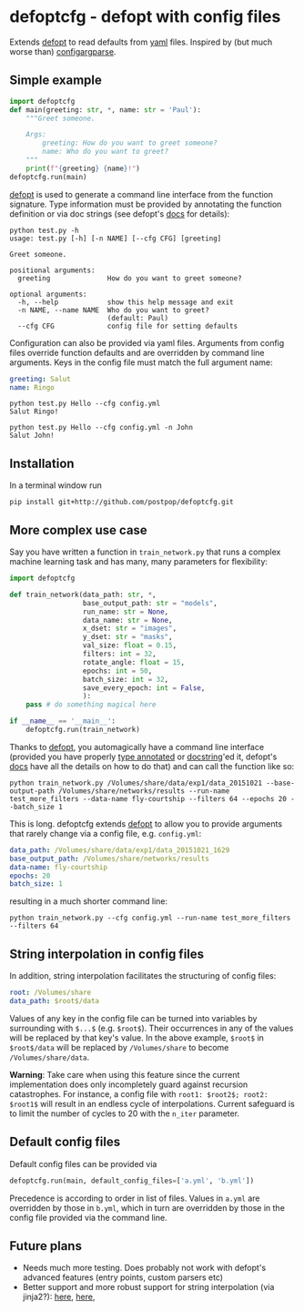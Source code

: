 # defoptcfg - defopt with config files
Extends [defopt][1] to read defaults from [yaml][2] files. Inspired by (but much worse than) [configargparse][3].

## Simple example
```python
import defoptcfg
def main(greeting: str, *, name: str = 'Paul'):
    """Greet someone.

    Args:
        greeting: How do you want to greet someone?
        name: Who do you want to greet?
    """
    print(f"{greeting} {name}!")
defoptcfg.run(main)
```
[defopt][1] is used to generate a command line interface from the function signature. Type information must be provided by annotating the function definition or via doc strings (see defopt's [docs][4] for details):
```text
python test.py -h
usage: test.py [-h] [-n NAME] [--cfg CFG] [greeting]

Greet someone.

positional arguments:
  greeting              How do you want to greet someone?

optional arguments:
  -h, --help            show this help message and exit
  -n NAME, --name NAME  Who do you want to greet?
                        (default: Paul)
  --cfg CFG             config file for setting defaults
```
Configuration can also be provided via yaml files. Arguments from config files override function defaults and are overridden by command line arguments. Keys in the config file must match the full argument name:
```yaml
greeting: Salut
name: Ringo
```

```shell
python test.py Hello --cfg config.yml
Salut Ringo!
```
```shell
python test.py Hello --cfg config.yml -n John
Salut John!
```
## Installation
In a terminal window run
```shell
pip install git+http://github.com/postpop/defoptcfg.git
```
## More complex use case
Say you have written a function in `train_network.py` that runs a complex machine learning task and has many, many parameters for flexibility:
```python
import defoptcfg

def train_network(data_path: str, *,
                  base_output_path: str = "models",
                  run_name: str = None,
                  data_name: str = None,
                  x_dset: str = "images",
                  y_dset: str = "masks",
                  val_size: float = 0.15,
                  filters: int = 32,
                  rotate_angle: float = 15,
                  epochs: int = 50,
                  batch_size: int = 32,
                  save_every_epoch: int = False,
                  ):
    pass # do something magical here

if __name__ == '__main__':
    defoptcfg.run(train_network)
```
Thanks to [defopt][1], you automagically have a command line interface (provided you have properly [type annotated][5] or [docstring][6]'ed it, defopt's [docs][4] have all the details on how to do that) and can call the function like so:
```shell
python train_network.py /Volumes/share/data/exp1/data_20151021 --base-output-path /Volumes/share/networks/results --run-name test_more_filters --data-name fly-courtship --filters 64 --epochs 20 --batch_size 1
```
This is long. defoptcfg extends [defopt][1] to allow you to provide arguments that rarely change via a config file, e.g. `config.yml`:
```yaml
data_path: /Volumes/share/data/exp1/data_20151021_1629
base_output_path: /Volumes/share/networks/results
data-name: fly-courtship
epochs: 20
batch_size: 1
```
resulting in a much shorter command line:
```shell
python train_network.py --cfg config.yml --run-name test_more_filters --filters 64
```

## String interpolation in config files
In addition, string interpolation facilitates the structuring of config files:
```yaml
root: /Volumes/share
data_path: $root$/data
```
Values of any key in the config file can be turned into variables by surrounding with `$...$` (e.g. `$root$`). Their occurrences in any of the values will be
replaced by that key's value. In the above example, `$root$` in `$root$/data` will be replaced by `/Volumes/share` to become `/Volumes/share/data`.

__Warning__: Take care when using this feature since the current implementation does only incompletely guard against recursion catastrophes. For instance, a config file with `root1: $root2$; root2: $root1$` will result in an endless cycle of interpolations. Current safeguard is to limit the number of cycles to 20 with the `n_iter` parameter.

## Default config files
Default config files can be provided via
```python
defoptcfg.run(main, default_config_files=['a.yml', 'b.yml'])
```
Precedence is according to order in list of files. Values in `a.yml` are overridden by those in `b.yml`, which in turn are overridden by those in the config file provided via the command line.

## Future plans
- Needs much more testing. Does probably not work with defopt's advanced features (entry points, custom parsers etc)
- Better support and more robust support for string interpolation (via jinja2?):  [here](http://dontfragment.com/using-python-yaml-and-jinja2-to-generate-config-files/), [here](https://stackoverflow.com/questions/42083616/yaml-and-jinja2-reader),

[1]: https://github.com/evanunderscore/defopt
[2]: https://pyyaml.org
[3]: https://github.com/bw2/ConfigArgParse
[4]: http://defopt.readthedocs.io/en/latest/
[5]: linktopythonannotations
[6]: linktodocstringformats
